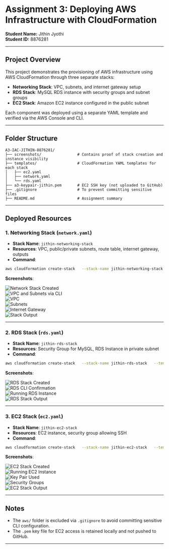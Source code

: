 
# Assignment 3: Deploying AWS Infrastructure with CloudFormation

**Student Name:** Jithin Jyothi  
**Student ID:** 8876281  

---

## Project Overview

This project demonstrates the provisioning of AWS infrastructure using AWS CloudFormation through three separate stacks:

- **Networking Stack**: VPC, subnets, and internet gateway setup
- **RDS Stack**: MySQL RDS instance with security groups and subnet groups
- **EC2 Stack**: Amazon EC2 instance configured in the public subnet

Each component was deployed using a separate YAML template and verified via the AWS Console and CLI.

---

## Folder Structure

```
A3-IAC-JITHIN-8876281/
├── screenshots/                # Contains proof of stack creation and instance visibility
├── templates/                  # CloudFormation YAML templates for each stack
│   ├── ec2.yaml
│   ├── network.yaml
│   └── rds.yaml
├── a3-keypair-jithin.pem       # EC2 SSH key (not uploaded to GitHub)
├── .gitignore                  # To prevent committing sensitive files
├── README.md                   # Assignment summary
```

---

## Deployed Resources

### 1. Networking Stack (`network.yaml`)

- **Stack Name**: `jithin-networking-stack`
- **Resources**: VPC, public/private subnets, route table, internet gateway, outputs
- **Command**:
```bash
aws cloudformation create-stack   --stack-name jithin-networking-stack   --template-body file://templates/network.yaml   --capabilities CAPABILITY_NAMED_IAM
```

**Screenshots**:

![Network Stack Created](screenshots/network%20creation%20success.png)  
![VPC and Subnets via CLI](screenshots/network-ec2-CLI.png)  
![VPC](screenshots/vpc.png)  
![Subnets](screenshots/subnets.png)  
![Internet Gateway](screenshots/Internet-gateway.png)  
![Stack Output](screenshots/network-output-stack.png)

---

### 2. RDS Stack (`rds.yaml`)

- **Stack Name**: `jithin-rds-stack`
- **Resources**: Security Group for MySQL, RDS Instance in private subnet
- **Command**:
```bash
aws cloudformation create-stack   --stack-name jithin-rds-stack   --template-body file://templates/rds.yaml   --capabilities CAPABILITY_NAMED_IAM
```

**Screenshots**:

![RDS Stack Created](screenshots/rds%20creation%20success.png)  
![RDS CLI Confirmation](screenshots/RDS%20CLI.png)  
![Running RDS Instance](screenshots/RDS%20running%20instance.png)  
![RDS Stack Output](screenshots/rds-ouput-stack.png)

---

### 3. EC2 Stack (`ec2.yaml`)

- **Stack Name**: `jithin-ec2-stack`
- **Resources**: EC2 instance, security group allowing SSH
- **Command**:
```bash
aws cloudformation create-stack   --stack-name jithin-ec2-stack   --template-body file://templates/ec2.yaml   --capabilities CAPABILITY_NAMED_IAM
```

**Screenshots**:

![EC2 Stack Created](screenshots/ec2%20creation%20success.png)  
![Running EC2 Instance](screenshots/EC2%20running%20instance.png)  
![Key Pair Used](screenshots/key%20pair.png)  
![Security Groups](screenshots/security%20groups.png)  
![EC2 Stack Output](screenshots/ec2-output-stack.png)

---

## Notes

- The `aws/` folder is excluded via `.gitignore` to avoid committing sensitive CLI configuration.
- The `.pem` key file for EC2 access is retained locally and not pushed to GitHub.

---